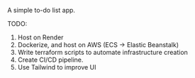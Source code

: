 A simple to-do list app.

TODO:
1. Host on Render
2. Dockerize, and host on AWS (ECS -> Elastic Beanstalk)
3. Write terraform scripts to automate infrastructure creation
4. Create CI/CD pipeline. 
5. Use Tailwind to improve UI